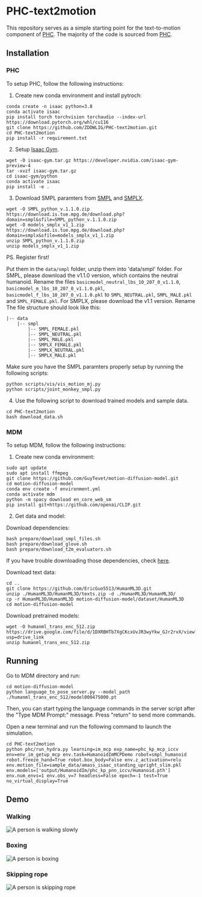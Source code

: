 # PHC-text2motion
This repository serves as a simple starting point for the text-to-motion component of [PHC](https://github.com/ZhengyiLuo/PHC). The majority of the code is sourced from [PHC](https://github.com/ZhengyiLuo/PHC).

## Installation

### PHC
To setup PHC, follow the following instructions: 

1. Create new conda environment and install pytroch:


```
conda create -n isaac python=3.8
conda activate isaac
pip install torch torchvision torchaudio --index-url https://download.pytorch.org/whl/cu116
git clone https://github.com/ZDDWLIG/PHC-text2motion.git
cd PHC-text2motion
pip install -r requirement.txt
```

2. Setup [Isaac Gym](https://developer.nvidia.com/isaac-gym). 

```
wget -O isaac-gym.tar.gz https://developer.nvidia.com/isaac-gym-preview-4
tar -xvzf isaac-gym.tar.gz
cd isaac-gym/python
conda activate isaac
pip install -e .
```


3. Download SMPL paramters from [SMPL](https://smpl.is.tue.mpg.de/) and [SMPLX](https://smpl-x.is.tue.mpg.de/download.php). 
```
wget -O SMPL_python_v.1.1.0.zip https://download.is.tue.mpg.de/download.php?domain=smpl&sfile=SMPL_python_v.1.1.0.zip
wget -O models_smplx_v1_1.zip https://download.is.tue.mpg.de/download.php?domain=smplx&sfile=models_smplx_v1_1.zip
unzip SMPL_python_v.1.1.0.zip
unzip models_smplx_v1_1.zip
```
PS. Register first!

Put them in the `data/smpl` folder, unzip them into 'data/smpl' folder. For SMPL, please download the v1.1.0 version, which contains the neutral humanoid. Rename the files `basicmodel_neutral_lbs_10_207_0_v1.1.0`, `basicmodel_m_lbs_10_207_0_v1.1.0.pkl`, `basicmodel_f_lbs_10_207_0_v1.1.0.pkl` to `SMPL_NEUTRAL.pkl`, `SMPL_MALE.pkl` and `SMPL_FEMALE.pkl`. For SMPLX, please download the v1.1 version. Rename The file structure should look like this:

```
|-- data
    |-- smpl
        |-- SMPL_FEMALE.pkl
        |-- SMPL_NEUTRAL.pkl
        |-- SMPL_MALE.pkl
        |-- SMPLX_FEMALE.pkl
        |-- SMPLX_NEUTRAL.pkl
        |-- SMPLX_MALE.pkl
```


Make sure you have the SMPL paramters properly setup by running the following scripts:
```
python scripts/vis/vis_motion_mj.py
python scripts/joint_monkey_smpl.py
```

4. Use the following script to download trained models and sample data.

```
cd PHC-text2motion
bash download_data.sh
```
### MDM
To setup MDM, follow the following instructions: 

1. Create new conda environment:


```
sudo apt update
sudo apt install ffmpeg
git clone https://github.com/GuyTevet/motion-diffusion-model.git
cd motion-diffusion-model
conda env create -f environment.yml
conda activate mdm
python -m spacy download en_core_web_sm
pip install git+https://github.com/openai/CLIP.git
```

2. Get data and model:

Download dependencies:

```
bash prepare/download_smpl_files.sh
bash prepare/download_glove.sh
bash prepare/download_t2m_evaluators.sh
```

If you have trouble downloading those dependencies, check [here](https://drive.google.com/drive/folders/1L6SrlxvxDh2GTfF-fu_yoKGdzMVCIz5T?dmr=1&ec=wgc-drive-globalnav-goto).

Download text data:

```
cd ..
git clone https://github.com/EricGuo5513/HumanML3D.git
unzip ./HumanML3D/HumanML3D/texts.zip -d ./HumanML3D/HumanML3D/
cp -r HumanML3D/HumanML3D motion-diffusion-model/dataset/HumanML3D
cd motion-diffusion-model
```

Download pretrained models:

```
wget -O humanml_trans_enc_512.zip https://drive.google.com/file/d/1DXRBHTb7XgCKcxUvJR3wyYkw_GJr2rvX/view?usp=drive_link
unzip humanml_trans_enc_512.zip
```


## Running

Go to MDM directory and run:

```
cd motion-diffusion-model
python language_to_pose_server.py --model_path ./humanml_trans_enc_512/model000475000.pt
```

Then, you can start typing the language commands in the server script after the "Type MDM Prompt:" message. Press "return" to send more commands. 

Open a new terminal and run the following command to launch the simulation.

```
cd PHC-text2motion
python phc/run_hydra.py learning=im_mcp exp_name=phc_kp_mcp_iccv env=env_im_getup_mcp env.task=HumanoidImMCPDemo robot=smpl_humanoid robot.freeze_hand=True robot.box_body=False env.z_activation=relu env.motion_file=sample_data/amass_isaac_standing_upright_slim.pkl env.models=['output/HumanoidIm/phc_kp_pnn_iccv/Humanoid.pth'] env.num_envs=1 env.obs_v=7 headless=False epoch=-1 test=True no_virtual_display=True
```
## Demo
### Walking
![A person is walking slowly](https://github.com/ZDDWLIG/PHC-text2motion/blob/master/demo/walking_slowly.gif)
### Boxing
![A person is boxing](https://github.com/ZDDWLIG/PHC-text2motion/blob/master/demo/boxing.gif)
### Skipping rope
![A person is skipping rope](https://github.com/ZDDWLIG/PHC-text2motion/blob/master/demo/skipping_rope.gif)
